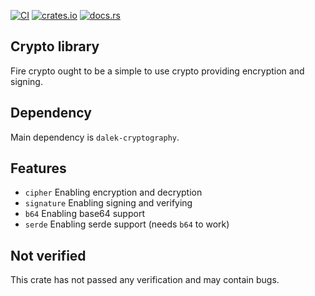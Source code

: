 [![CI](https://github.com/fire-lib/fire-crypto/actions/workflows/ci.yaml/badge.svg)](https://github.com/fire-lib/fire-crypto/actions/workflows/ci.yaml)
[![crates.io](https://img.shields.io/crates/v/fire-crypto)](https://crates.io/crates/fire-crypto)
[![docs.rs](https://img.shields.io/docsrs/fire-crypto)](https://docs.rs/fire-crypto)

## Crypto library

Fire crypto ought to be a simple to use crypto providing encryption and signing.

## Dependency

Main dependency is `dalek-cryptography`.

## Features
- `cipher` Enabling encryption and decryption
- `signature` Enabling signing and verifying
- `b64` Enabling base64 support
- `serde` Enabling serde support (needs `b64` to work)

## Not verified

This crate has not passed any verification and may contain bugs.